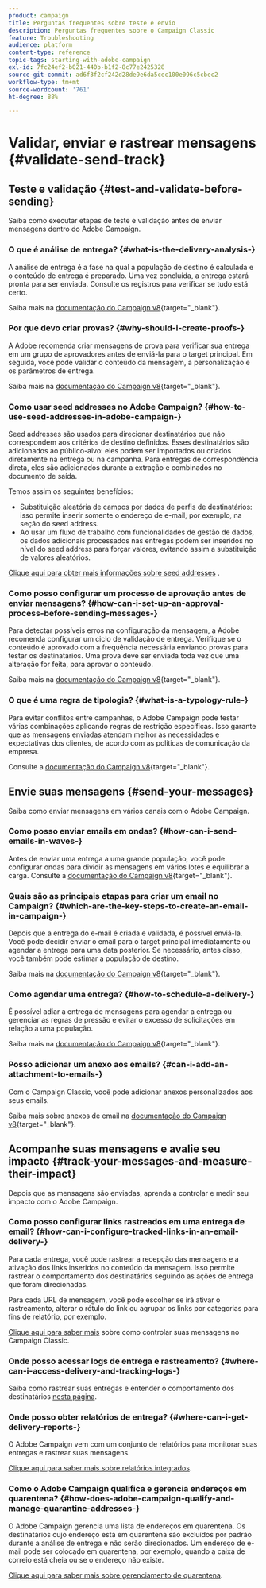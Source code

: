 ```yaml
---
product: campaign
title: Perguntas frequentes sobre teste e envio
description: Perguntas frequentes sobre o Campaign Classic
feature: Troubleshooting
audience: platform
content-type: reference
topic-tags: starting-with-adobe-campaign
exl-id: 7fc24ef2-b021-440b-b1f2-8c77e2425328
source-git-commit: ad6f3f2cf242d28de9e6da5cec100e096c5cbec2
workflow-type: tm+mt
source-wordcount: '761'
ht-degree: 88%

---
```


# Validar, enviar e rastrear mensagens {#validate-send-track}



## Teste e validação {#test-and-validate-before-sending}

Saiba como executar etapas de teste e validação antes de enviar mensagens dentro do Adobe Campaign.

### O que é análise de entrega? {#what-is-the-delivery-analysis-}

A análise de entrega é a fase na qual a população de destino é calculada e o conteúdo de entrega é preparado. Uma vez concluída, a entrega estará pronta para ser enviada. Consulte os registros para verificar se tudo está certo.

Saiba mais na [documentação do Campaign v8](https://experienceleague.adobe.com/docs/campaign/campaign-v8/send/validate/delivery-analysis.html){target="_blank"}.

### Por que devo criar provas? {#why-should-i-create-proofs-}

A Adobe recomenda criar mensagens de prova para verificar sua entrega em um grupo de aprovadores antes de enviá-la para o target principal. Em seguida, você pode validar o conteúdo da mensagem, a personalização e os parâmetros de entrega.

Saiba mais na [documentação do Campaign v8](https://experienceleague.adobe.com/docs/campaign/campaign-v8/send/validate/preview-and-proof.html){target="_blank"}.

### Como usar seed addresses no Adobe Campaign? {#how-to-use-seed-addresses-in-adobe-campaign-}

Seed addresses são usados para direcionar destinatários que não correspondem aos critérios de destino definidos. Esses destinatários são adicionados ao público-alvo: eles podem ser importados ou criados diretamente na entrega ou na campanha. Para entregas de correspondência direta, eles são adicionados durante a extração e combinados no documento de saída.

Temos assim os seguintes benefícios:

* Substituição aleatória de campos por dados de perfis de destinatários: isso permite inserir somente o endereço de e-mail, por exemplo, na seção do seed address.
* Ao usar um fluxo de trabalho com funcionalidades de gestão de dados, os dados adicionais processados nas entregas podem ser inseridos no nível do seed address para forçar valores, evitando assim a substituição de valores aleatórios.

[Clique aqui para obter mais informações sobre seed addresses](../../delivery/using/about-seed-addresses.md) .

### Como posso configurar um processo de aprovação antes de enviar mensagens? {#how-can-i-set-up-an-approval-process-before-sending-messages-}

Para detectar possíveis erros na configuração da mensagem, a Adobe recomenda configurar um ciclo de validação de entrega. Verifique se o conteúdo é aprovado com a frequência necessária enviando provas para testar os destinatários. Uma prova deve ser enviada toda vez que uma alteração for feita, para aprovar o conteúdo.

Saiba mais na [documentação do Campaign v8](https://experienceleague.adobe.com/docs/campaign/campaign-v8/send/validate/preview-and-proof.html){target="_blank"}.

### O que é uma regra de tipologia? {#what-is-a-typology-rule-}

Para evitar conflitos entre campanhas, o Adobe Campaign pode testar várias combinações aplicando regras de restrição específicas. Isso garante que as mensagens enviadas atendam melhor às necessidades e expectativas dos clientes, de acordo com as políticas de comunicação da empresa.

Consulte a [documentação do Campaign v8](https://experienceleague.adobe.com/docs/campaign/automation/campaign-optimization/campaign-typologies.html?lang=pt-BR){target="_blank"}.

## Envie suas mensagens {#send-your-messages}

Saiba como enviar mensagens em vários canais com o Adobe Campaign.

### Como posso enviar emails em ondas? {#how-can-i-send-emails-in-waves-}

Antes de enviar uma entrega a uma grande população, você pode configurar ondas para dividir as mensagens em vários lotes e equilibrar a carga. Consulte a [documentação do Campaign v8](https://experienceleague.adobe.com/docs/campaign/campaign-v8/send/validate/configure-and-send.html#sending-using-multiple-waves){target="_blank"}.

### Quais são as principais etapas para criar um email no Campaign? {#which-are-the-key-steps-to-create-an-email-in-campaign-}

Depois que a entrega do e-mail é criada e validada, é possível enviá-la. Você pode decidir enviar o email para o target principal imediatamente ou agendar a entrega para uma data posterior. Se necessário, antes disso, você também pode estimar a população de destino.

Saiba mais na [documentação do Campaign v8](https://experienceleague.adobe.com/docs/campaign/campaign-v8/send/validate/preview-and-proof.html){target="_blank"}.

### Como agendar uma entrega? {#how-to-schedule-a-delivery-}

É possível adiar a entrega de mensagens para agendar a entrega ou gerenciar as regras de pressão e evitar o excesso de solicitações em relação a uma população.

Saiba mais na [documentação do Campaign v8](https://experienceleague.adobe.com/docs/campaign/campaign-v8/send/validate/configure-and-send.html#schedule-delivery-sending){target="_blank"}.

### Posso adicionar um anexo aos emails? {#can-i-add-an-attachment-to-emails-}

Com o Campaign Classic, você pode adicionar anexos personalizados aos seus emails.

Saiba mais sobre anexos de email na [documentação do Campaign v8](https://experienceleague.adobe.com/docs/campaign/campaign-v8/send/emails/attaching-files.html?lang=pt-BR){target="_blank"}.

## Acompanhe suas mensagens e avalie seu impacto {#track-your-messages-and-measure-their-impact}

Depois que as mensagens são enviadas, aprenda a controlar e medir seu impacto com o Adobe Campaign.

### Como posso configurar links rastreados em uma entrega de email? {#how-can-i-configure-tracked-links-in-an-email-delivery-}

Para cada entrega, você pode rastrear a recepção das mensagens e a ativação dos links inseridos no conteúdo da mensagem. Isso permite rastrear o comportamento dos destinatários seguindo as ações de entrega que foram direcionadas.

Para cada URL de mensagem, você pode escolher se irá ativar o rastreamento, alterar o rótulo do link ou agrupar os links por categorias para fins de relatório, por exemplo.

[Clique aqui para saber mais](../../delivery/using/about-message-tracking.md) sobre como controlar suas mensagens no Campaign Classic.

### Onde posso acessar logs de entrega e rastreamento? {#where-can-i-access-delivery-and-tracking-logs-}

Saiba como rastrear suas entregas e entender o comportamento dos destinatários [nesta página](../../delivery/using/delivery-dashboard.md).

### Onde posso obter relatórios de entrega? {#where-can-i-get-delivery-reports-}

O Adobe Campaign vem com um conjunto de relatórios para monitorar suas entregas e rastrear suas mensagens.

[Clique aqui para saber mais sobre relatórios integrados](../../reporting/using/delivery-reports.md).

### Como o Adobe Campaign qualifica e gerencia endereços em quarentena? {#how-does-adobe-campaign-qualify-and-manage-quarantine-addresses-}

O Adobe Campaign gerencia uma lista de endereços em quarentena. Os destinatários cujo endereço está em quarentena são excluídos por padrão durante a análise de entrega e não serão direcionados. Um endereço de e-mail pode ser colocado em quarentena, por exemplo, quando a caixa de correio está cheia ou se o endereço não existe.

[Clique aqui para saber mais sobre gerenciamento de quarentena](../../delivery/using/understanding-quarantine-management.md).
